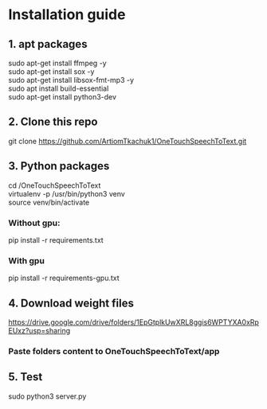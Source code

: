 # Installation guide
## 1. apt packages  
sudo apt-get install ffmpeg -y  
sudo apt-get install sox -y  
sudo apt-get install libsox-fmt-mp3 -y  
sudo apt install build-essential  
sudo apt-get install python3-dev  
## 2. Clone this repo  
git clone https://github.com/ArtiomTkachuk1/OneTouchSpeechToText.git  
## 3. Python packages
cd /OneTouchSpeechToText  
virtualenv -p /usr/bin/python3 venv  
source venv/bin/activate  
### Without gpu:  
pip install -r requirements.txt  
### With gpu  
pip install -r requirements-gpu.txt  
## 4. Download weight files
https://drive.google.com/drive/folders/1EpGtplkUwXRL8ggis6WPTYXA0xRpEUxz?usp=sharing
### Paste folders content to OneTouchSpeechToText/app  
## 5. Test
sudo python3 server.py

